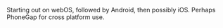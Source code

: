 Starting out on webOS, followed by Android, then possibly iOS. Perhaps PhoneGap
for cross platform use.
